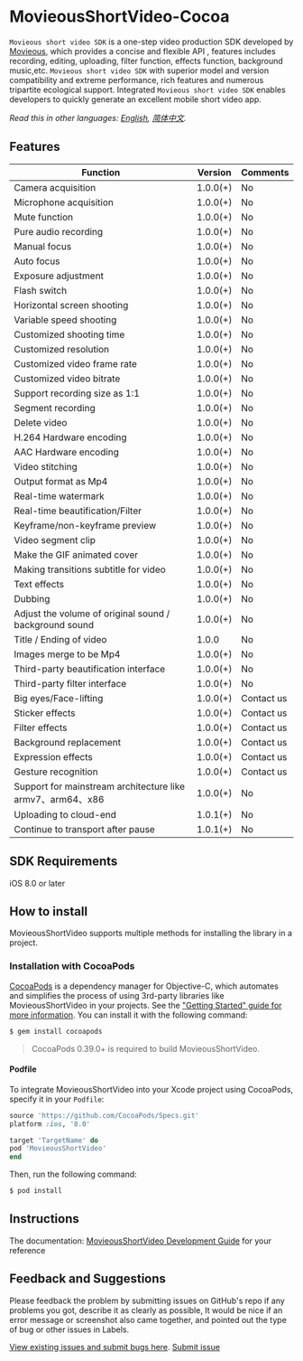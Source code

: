 # MovieousShortVideo-Cocoa

`Movieous short video SDK` is a one-step video production SDK developed by [Movieous](https://movieous.cn/), which provides a concise  and flexible API , features includes recording, editing, uploading, filter function, effects function, background music,etc. `Movieous short video SDK` with superior model and version compatibility and extreme performance, rich features and numerous tripartite ecological support. Integrated `Movieous short video SDK` enables developers to quickly generate an excellent mobile short video app.

*Read this in other languages: [English](README.md), [简体中文](README.zh-cn.md).*

## Features

| Function                          | Version       | Comments       |
| ---------------------------- | -------- | -------------- |
| Camera acquisition                        | 1.0.0(+) | No |
| Microphone acquisition                        | 1.0.0(+) | No |
| Mute function                         | 1.0.0(+) | No |
| Pure audio recording                        | 1.0.0(+) | No |
| Manual focus                         | 1.0.0(+) | No |
| Auto focus                         | 1.0.0(+) | No |
| Exposure adjustment                         | 1.0.0(+) | No |
| Flash switch                        | 1.0.0(+) | No |
| Horizontal screen shooting                         | 1.0.0(+) | No |
| Variable speed shooting                         | 1.0.0(+) | No |
| Customized shooting time                      | 1.0.0(+) | No |
| Customized resolution                     | 1.0.0(+) | No |
| Customized video frame rate                      | 1.0.0(+) | No |
| Customized video bitrate                      | 1.0.0(+) | No |
| Support recording size as 1:1                | 1.0.0(+) | No |
| Segment recording                         | 1.0.0(+) | No |
| Delete video                        | 1.0.0(+) | No |
| H.264 Hardware encoding                     | 1.0.0(+) | No |
| AAC Hardware encoding                      | 1.0.0(+) | No |
| Video stitching                         | 1.0.0(+) | No |
| Output format as Mp4                    | 1.0.0(+) | No |
| Real-time watermark                        | 1.0.0(+) | No |
| Real-time beautification/Filter                  | 1.0.0(+) | No |
| Keyframe/non-keyframe preview              | 1.0.0(+) | No |
| Video segment clip                      | 1.0.0(+) | No |
| Make the GIF animated cover                | 1.0.0(+) | No |
| Making transitions subtitle for video                     | 1.0.0(+) | No |
| Text effects                       | 1.0.0(+) | No|
| Dubbing                           | 1.0.0(+) | No |
| Adjust the volume of original sound / background sound               | 1.0.0(+) | No |
| Title / Ending  of video                    | 1.0.0    | No |
| Images merge to be Mp4                    | 1.0.0(+) | No |
| Third-party beautification interface                    | 1.0.0(+) | No |
| Third-party filter interface                    | 1.0.0(+) | No |
| Big eyes/Face-lifting                       | 1.0.0(+) | Contact us |
| Sticker effects                        | 1.0.0(+) | Contact us |
| Filter effects                        | 1.0.0(+) | Contact us |
| Background replacement                         | 1.0.0(+) | Contact us |
| Expression effects                         | 1.0.0(+) | Contact us |
| Gesture recognition                      | 1.0.0(+) | Contact us |
| Support for mainstream architecture like armv7、arm64、x86  | 1.0.0(+) | No |
| Uploading to cloud-end                         | 1.0.1(+) | No |
| Continue to transport after pause                        | 1.0.1(+) | No |

## SDK Requirements

iOS 8.0 or later

## How to install
MovieousShortVideo supports multiple methods for installing the library in a project.

### Installation with CocoaPods

[CocoaPods](http://cocoapods.org) is a dependency manager for Objective-C, which automates and simplifies the process of using 3rd-party libraries like MovieousShortVideo in your projects. See the ["Getting Started" guide for more information](https://developer.movieous.cn/#/en-uk/iOS_ShortVideo?id=quict-start). You can install it with the following command:

```bash
$ gem install cocoapods
```

> CocoaPods 0.39.0+ is required to build MovieousShortVideo.

#### Podfile

To integrate MovieousShortVideo into your Xcode project using CocoaPods, specify it in your `Podfile`:

```ruby
source 'https://github.com/CocoaPods/Specs.git'
platform :ios, '8.0'

target 'TargetName' do
pod 'MovieousShortVideo'
end
```

Then, run the following command:

```bash
$ pod install
```

## Instructions

The documentation: [MovieousShortVideo Development Guide](https://developer.movieous.cn/#/en-uk/iOS_ShortVideo) for your reference

## Feedback and Suggestions

Please feedback the problem by submitting issues on GitHub's repo if any problems you got, describe it as clearly as possible, It would be nice if an error message or screenshot also came together, and pointed out the type of bug or other issues in Labels.

[View existing issues and submit bugs here](https://github.com/movieous-team/MovieousShortVideo-Cocoa-Release/issues).
[Submit issue](https://github.com/movieous-team/MovieousShortVideo-Cocoa-Release/issues/new)